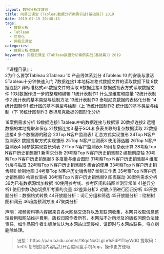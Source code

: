```yaml
---
layout: 数据分析攻城狮
title: 网易云课堂《Tableau数据分析案例实战(基础篇)》2019
date: 2019-07-15 20:48:13
tags:
  - 数据分析
  - Tableau
  - 可视化
  - 网易云课堂
categories:
  - 数据分析攻城狮
keywords: 网易云课堂《Tableau数据分析案例实战(基础篇)》2019
---
```

『课程目录』:  
2为什么要学Tableau
3Tableau 10 产品线体系划分
4Tableau 10 的安装与激活
5Tableau十分钟快速入门
7数据连接1 本地标准格式数据文件的读取数据下载
8数据连接2 非标准格式xls数据文件的读取
9数据连接3 数据透视表方式读取数据文件
10对数据作进一步的整理和编辑
11统计表制作1 什么是维度和度量
12统计表制作2 统计表的基本类型与绘制方法
13统计表制作3 泰坦尼克数据的表格化分析
14统计图制作1 统计图的基本类型与绘制（上
15统计图制作2 统计图的基本类型与绘制（下
16统计图制作3 泰坦尼克数据的图形化分析
<!-- more -->  
18案例需求分析
19数据连接1 Tableau中的数据连接与数据源
20数据连接2 远程数据的本地提取和保存
21数据连接3 基于SQL和多表关联的复杂数据读取
22数据连接4 多个数据源的融合
23Top N客户监测表1 汇总方式实现雏形
24Top N客户监测表2 数据提取方式实现雏形
25Top N客户监测表3 使用筛选器
26Top N客户监测表4 用参数实现变长列表
27Top N客户监测表5 巧用复杂表计算
28考察Top N客户历史销售额1 新需求分析
29考察Top N客户历史销售额2 编辑刻度轴
30考察Top N客户历史销售额3 多度量与组合图形
31考察Top N客户历史销售额4 维度分层与钻取
32考察Top N客户历史销售额5 集合的使用
33考察Top N客户历史销售额6 绘制地图
34考察Top N客户历史销售额7 绘制工作表
35考察Top N客户历史销售额8 构建仪表板
36考察Top N客户历史销售额9 图表联动
38案例需求分析
39为已有数据源增加数据
40使用参考线、参考区间和箱图监测异常值
41差异分析1 使用参数动态切换所考察的变量
42差异分析2 对散点图进行回归分析
43开放题分析：数据格式转换
44开放题分析：词汇分组和筛选
45开放题分析：绘制树图和词云
46趋势预测方法
47聚类分析

<div class="post-copyright">
    <div class="post-copyright__author">
      <span class="post-copyright-meta">声明：视频资料等内容据来自各大网络交流群以及互联网收集，本网只收取信息整理费用和网站维护费用，版权归原作者所有，本网站不对所涉及的版权问题负法律责任，如作品原作者出版单位认为本网站出现侵权，请即时与本网站联系，将立刻删除处理。 </span>
    </div>
</div>

<blockquote class="blockquote-center">
链接：https://pan.baidu.com/s/1KqdNxOLgLe1sFdP1TbyWdQ 
提取码：ke0k 
复制这段内容后打开百度网盘手机App，操作更方便哦
</blockquote>


